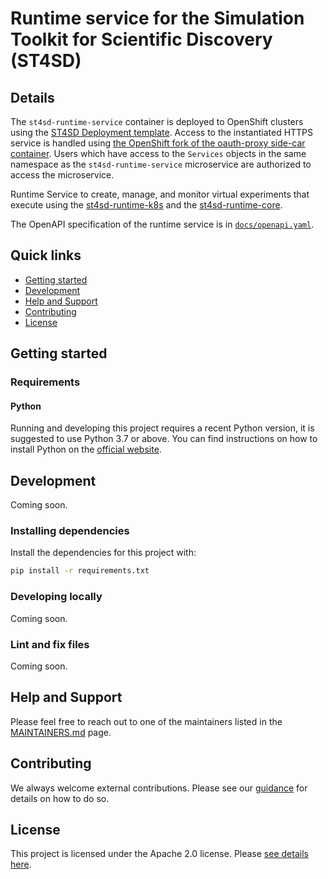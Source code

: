 # Runtime service for the Simulation Toolkit for Scientific Discovery (ST4SD)

## Details

The `st4sd-runtime-service` container is deployed to OpenShift clusters using
the [ST4SD Deployment template](https://github.ibm.com/st4sd/st4sd-deployment). Access to the instantiated HTTPS service
is handled using [the OpenShift fork of the oauth-proxy side-car container](https://github.com/openshift/oauth-proxy).
Users which have access to the `Services` objects in the same namespace as the `st4sd-runtime-service` microservice are
authorized to access the microservice.

Runtime Service to create, manage, and monitor virtual experiments that execute using
the [st4sd-runtime-k8s](https://github.com/st4sd/st4sd-runtime-k8s) and
the [st4sd-runtime-core](https://github.com/st4sd/st4sd-runtime-core).

The OpenAPI specification of the runtime service is in [`docs/openapi.yaml`](docs/openapi.yaml).

## Quick links

- [Getting started](#getting-started)
- [Development](#development)
- [Help and Support](#help-and-support)
- [Contributing](#contributing)
- [License](#license)

## Getting started

### Requirements

#### Python

Running and developing this project requires a recent Python version, it is suggested to use Python 3.7 or above. You
can find instructions on how to install Python on the [official website](https://www.python.org/downloads/).

## Development

Coming soon.

### Installing dependencies

Install the dependencies for this project with:

```bash
pip install -r requirements.txt
```

### Developing locally

Coming soon.

### Lint and fix files

Coming soon.

## Help and Support

Please feel free to reach out to one of the maintainers listed in the [MAINTAINERS.md](MAINTAINERS.md) page.

## Contributing

We always welcome external contributions. Please see our [guidance](CONTRIBUTING.md) for details on how to do so.

## License

This project is licensed under the Apache 2.0 license. Please [see details here](LICENSE.md).
